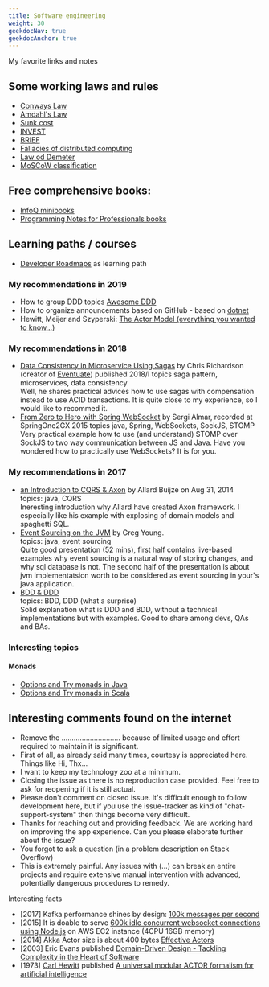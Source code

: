 ```yaml
---
title: Software engineering
weight: 30
geekdocNav: true
geekdocAnchor: true
---
```


My favorite links and notes

## Some working laws and rules

- [Conways Law](http://www.melconway.com/Home/Conways_Law.html)
- [Amdahl's Law](https://en.wikipedia.org/wiki/Amdahl%27s_law)
- [Sunk cost](https://en.wikipedia.org/wiki/Sunk_cost)
- [INVEST](https://blog.ageno.pl/jak-definiowac-wymagania-zadan-w-projektach/)
- [BRIEF](https://cucumber.io/blog/bdd/keep-your-scenarios-brief-%281%29/)
- [Fallacies of distributed computing](https://en.wikipedia.org/wiki/Fallacies_of_distributed_computing)
- [Law od Demeter](https://en.wikipedia.org/wiki/Law_of_Demeter)
- [MoSCoW classification](https://en.wikipedia.org/wiki/MoSCoW_method)

## Free comprehensive books:

  - [InfoQ minibooks](https://www.infoq.com/minibooks/)
  - [Programming Notes for Professionals books](https://goalkicker.com/)

## Learning paths / courses

- [Developer Roadmaps](https://roadmap.sh/) as learning path


### My recommendations in 2019

- How to group DDD topics [Awesome DDD](https://github.com/heynickc/awesome-ddd)
- How to organize announcements based on GitHub - based on [dotnet](https://github.com/dotnet/announcements)
- Hewitt, Meijer and Szyperski: [The Actor Model (everything you wanted to know...)](https://www.youtube.com/watch?v=7erJ1DV_Tlo)

### My recommendations in 2018

- [Data Consistency in Microservice Using Sagas](https://www.infoq.com/presentations/saga-microservices/) by Chris Richardson (creator of [Eventuate](https://eventuate.io/)) published 2018/I
topics saga pattern, microservices, data consistency  
Well, he shares practical advices how to use sagas with compensation instead to use ACID transactions. It is quite close to my experience, so I would like to recommed it.
- [From Zero to Hero with Spring WebSocket](https://www.youtube.com/watch?v=nxakp15CACY&feature=youtu.be) by Sergi Almar, recorded at SpringOne2GX 2015
topics java, Spring, WebSockets, SockJS, STOMP
Very practical example how to use (and understand) STOMP over SockJS to two way communication between JS and Java. Have you wondered how to practically use WebSockets? It is for you.

### My recommendations in 2017

- [an Introduction to CQRS & Axon](https://www.infoq.com/presentations/cqrs-axon/?utm_source=presentations_about_axon-framework&utm_medium=link&utm_campaign=axon-framework) by Allard Buijze on Aug 31, 2014  
topics: java, CQRS  
Ineresting introduction why Allard have created Axon framework. I especially like his example with explosing of domain models and spaghetti SQL.
- [Event Sourcing on the JVM](https://www.infoq.com/presentations/event-sourcing-jvm/) by Greg Young.  
topics: java, event sourcing  
Quite good presentation (52 mins), first half contains live-based examples why event sourcing is a natural way of storing changes, and why sql database is not. The second half of the presentation is about jvm implementatsion worth to be considered as event sourcing in your's java application.
- [BDD & DDD](https://www.infoq.com/presentations/bdd-and-ddd/)  
topics: BDD, DDD (what a surprise)  
Solid explanation what is DDD and BDD, without a technical implementations but with examples. Good to share among devs, QAs and BAs.

### Interesting topics  

#### Monads

- [Options and Try monads in Java](https://dzone.com/articles/whats-wrong-java-8-part-iv)
- [Options and Try monads in Scala](https://www.coursera.org/lecture/progfun2/lecture-1-4-monads-98tNE)

## Interesting comments found on the internet

- Remove the ............................. because of limited usage and effort required to maintain it is significant.
- First of all, as already said many times, courtesy is appreciated here. Things like Hi, Thx...
- I want to keep my technology zoo at a minimum.
- Closing the issue as there is no reproduction case provided. Feel free to ask for reopening if it is still actual.
- Please don't comment on closed issue. It's difficult enough to follow development here, but if you use the issue-tracker as kind of "chat-support-system" then things become very difficult.
- Thanks for reaching out and providing feedback. We are working hard on improving the app experience. Can you please elaborate further about the issue?
- You forgot to ask a question (in a problem description on Stack Overflow)
- This is extremely painful. Any issues with (...) can break an entire projects and require extensive manual intervention with advanced, potentially dangerous procedures to remedy.

Interesting facts

- [2017] Kafka performance shines by design: [100k messages per second](https://tanzu.vmware.com/developer/blog/understanding-the-differences-between-rabbitmq-vs-kafka/)
- [2015] It is doable to serve [600k idle concurrent websocket connections using Node.js](https://blog.jayway.com/2015/04/13/600k-concurrent-websocket-connections-on-aws-using-node-js/) on AWS EC2 instance (4CPU 16GB memory)
- [2014] Akka Actor size is about 400 bytes [Effective Actors](https://www.infoq.com/presentations/akka-scala-actor-patterns/?utm_source=presentations_about_scalaio-2013)
- [2003] Eric Evans published [Domain-Driven Design - Tackling Complexity in the Heart of Software](https://en.wikipedia.org/wiki/Domain-driven_design)
- [1973] [Carl Hewitt](https://en.wikipedia.org/wiki/Carl_Hewitt) published [A universal modular ACTOR formalism for artificial intelligence](https://dl.acm.org/doi/10.5555/1624775.1624804)